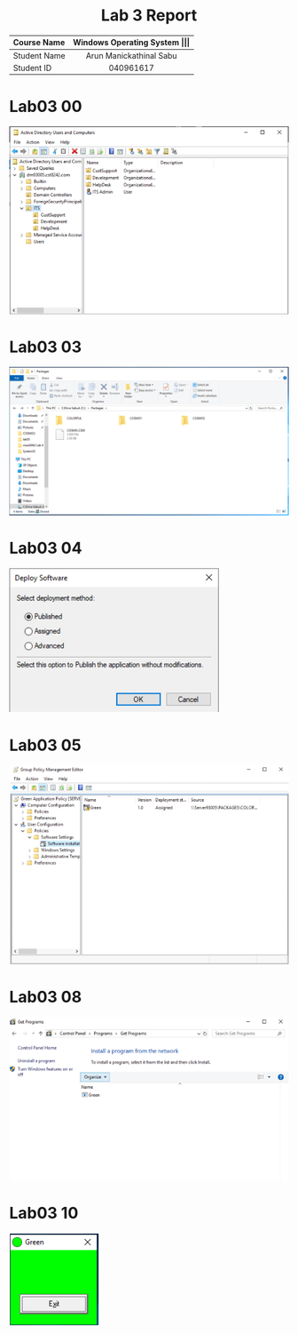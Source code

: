 <center> <h1> Lab 3 Report</h1> </center>

| **Course Name**  | **Windows Operating System \|\|\|**| 
|:-------------| :-----------------------------:|
|Student Name  | Arun Manickathinal Sabu                   |
|Student ID    | 040961617                   |

# Lab03 00

![alt text](lab03/image0.PNG)

# Lab03 03

![alt text](lab03/image3.PNG)

# Lab03 04

![alt text](lab03/image4.PNG)

# Lab03 05

![alt text](lab03/image5.PNG)

# Lab03 08

![alt text](lab03/image8.PNG)

# Lab03 10

![alt text](lab03/image10.PNG)

